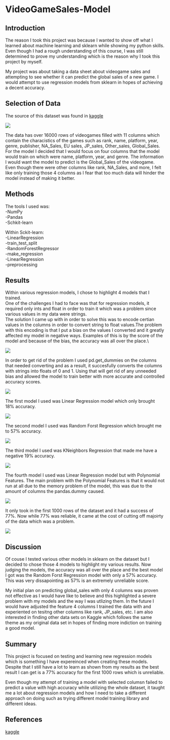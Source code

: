 # VideoGameSales-Model

## Introduction
The reason I took this project was because I wanted to show off what I learned about machine learning and sklearn while showing my python skills. Even though I had a rough understanding of this course, I was still determined to prove my understanding which is the reason why I took this project by myself.

My project was about taking a data sheet about videogame sales and attempting to see whether it can predict the global sales of a new game. I would attempt to use regression models from sklearn in hopes of achieving a decent accuracy.
## Selection of Data
The source of this dataset was found in [kaggle](https://www.kaggle.com/gregorut/videogamesales) 

![](GlobalSales.PNG)

The data has over 16000 rows of videogames filled with 11 columns which contain the characistics of the games such as rank, name, platform, year, genre, publisher, NA_Sales, EU sales, JP_sales, Other_sales, Global_Sales. For the model I decided that I would focus on four columns that the model would train on which were name, platform, year, and genre. The information I would want the model to predict is the Global_Sales of the videogame. Even though there were other columns like rank, NA_Sales, and more, I felt like only training those 4 columns as I fear that too much data will hinder the model instead of making it better.
## Methods

The tools I used was:\
-NumPy\
-Pandas\
-Schkit-learn 

Within Sckit-learn:\
-LinearRegression\
-train_test_split\
-RandomForestRegressor\
-make_regression\
-LinearRegression\
-preprocessing
## Results
Within various regression models, I chose to highlight 4 models that I trained.\
One of the challenges I had to face was that for regression models, it required only ints and float in order to train it which was a problem since various values in my data were strings.\
The solution I came up with in order to solve this was to encode certian values in the columns in order to convert string to float values.The problem with this encoding is that I put a bias on the values I converted and it greatly affected my model in negative ways. Examples of this is by the score of the model and because of the bias, the accuracy was all over the place.\

![](EncodingAttempt1.PNG)

In order to get rid of the problem I used pd.get_dummies on the columns that needed converting and as a result, it succesfully converts the columns with strings into floats of 0 and 1. Using that will get rid of any unneeded bias and allowed the model to train better with more accurate and controlled accuracy scores.

![](EncodingAttempt2.PNG)

The first model I used was Linear Regression model which only brought 18% accuracy. 

![](LinearRegression.PNG)

The second model I used was Random Forst Regression which brought me to 57% accuracy.

![](RandomForestRegressor.PNG)

The third model I used was KNeighbors Regression that made me have a negative 19% accuracy.

![](KneighborsRegressor.PNG)

The fourth model I used was Linear Regression model but with Polynomial Features. The main problem with the Polynomial Features is that it would not run at all due to the memory problem of the model, this was due to the amount of columns the pandas.dummy caused. 

![](MemoryError.PNG)

It only took in the first 1000 rows of the dataset and it had a success of 77%. Now while 77% was reliable, it came at the cost of cutting off majoirty of the data which was a problem.

![](PolynomialFeatures..PNG)

## Discussion
Of couse I tested various other models in sklearn on the dataset but I decided to chose those 4 models to highlight my various results. Now judging the models, the accuracy was all over the place and the best model I got was the Random Forst Regression model with only a 57% accuracy. This was very dissapointing as 57% is an extremely unreliable score.

My initial plan on predicting global_sales with only 4 columns was proven not effective as I would have like to believe and this highlighted a severe problem with my models and the way I was utlizing them. In the future I would have adjusted the feature 4 columns I trained the data with and experiented on tesitng other columns like rank, JP_sales, etc. I am also interested in finding other data sets on Kaggle which follows the same theme as my original data set in hopes of finding more indiction on training a good model. 
## Summary
This project is focused on testing and learning new regression models which is something I have expereinced when creating these models. Despite that I still have a lot to learn as shown from my results as the best result I can get is a 77% accuracy for the first 1000 rows which is unreliable.

Even though my attempt of training a model with selected columsn failed to predict a value with high accuracy while utilizing the whole dataset, it taught me a lot about regression models and how I need to take a different approach on doing such as trying different model training library and different ideas.
## References
[kaggle](https://www.kaggle.com/gregorut/videogamesales) 
